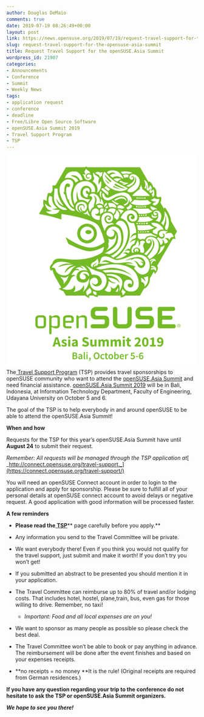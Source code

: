 ```yaml
---
author: Douglas DeMaio
comments: true
date: 2019-07-19 08:26:49+00:00
layout: post
link: https://news.opensuse.org/2019/07/19/request-travel-support-for-the-opensuse-asia-summit/
slug: request-travel-support-for-the-opensuse-asia-summit
title: Request Travel Support for the openSUSE.Asia Summit
wordpress_id: 21907
categories:
- Announcements
- Conference
- Summit
- Weekly News
tags:
- application request
- conference
- deadline
- Free/Libre Open Source Software
- openSUSE.Asia Summit 2019
- Travel Support Program
- TSP
---
```


![](/wp-content/uploads/2019/07/Screenshot-from-2019-07-09-10-02-04.png)The[ Travel Support Program](https://en.opensuse.org/openSUSE:Travel_Support_Program) (TSP) provides travel sponsorships to openSUSE community who want to attend the [openSUSE.Asia Summit](https://events.opensuse.org/conferences/summitasia19) and need financial assistance. [openSUSE.Asia Summit 2019](https://events.opensuse.org/conferences/summitasia19) will be in Bali, Indonesia, at Information Technology Department, Faculty of Engineering, Udayana University on October 5 and 6.

The goal of the TSP is to help everybody in and around openSUSE to be able to attend the openSUSE.Asia Summit!

**When and how**

Requests for the TSP for this year’s openSUSE.Asia Summit have until **August 24** to submit their request.

_Remember: All requests will be managed through the TSP application at_[ _http://connect.opensuse.org/travel-support._](https://connect.opensuse.org/travel-support/)

You will need an openSUSE Connect account in order to login to the application and apply for sponsorship. Please be sure to fulfill all of your personal details at openSUSE connect account to avoid delays or negative request. A good application with good information will be processed faster.

**A few reminders**



 	
  * **Please read the**[ **TSP**](http://opensuse.org/openSUSE:Travel_Support_Program)** page carefully before you apply.**

 	
  * Any information you send to the Travel Committee will be private.

 	
  * We want everybody there! Even if you think you would not qualify for the travel support, just submit and make it worth! If you don’t try you won’t get!

 	
  * If you submitted an abstract to be presented you should mention it in your application.

 	
  * The Travel Committee can reimburse up to 80% of travel and/or lodging costs. That includes hotel, hostel, plane,train, bus, even gas for those willing to drive. Remember, no taxi!

 	
    * _Important: Food and all local expenses are on you!_




 	
  * We want to sponsor as many people as possible so please check the best deal.

 	
  * The Travel Committee won’t be able to book or pay anything in advance. The reimbursement will be done after the event finishes and based on your expenses receipts.

 	
  * **no receipts = no money **It is the rule! (Original receipts are required from German residences.)


**If you have any question regarding your trip to the conference do not hesitate to ask the TSP or **openSUSE.Asia Summit** organizers.**

**_We hope to see you there!_**
